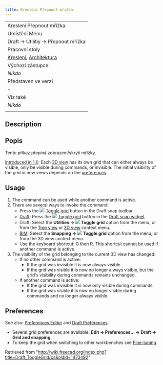 ```yaml
---
title: Kreslení Přepnout mřížka
---
```

|  |
| --- |
| Kreslení Přepnout mřížka |
| Umístění Menu |
| Draft → Utilitiy → Přepnout mřížka |
| Pracovní stoly |
| [Kreslení](/Draft_Workbench/cs "Draft Workbench/cs"), [Architektura](/Arch_Workbench/cs "Arch Workbench/cs") |
| Výchozí zástupce |
| *Nikdo* |
| Představen ve verzi |
| - |
| Viz také |
| *Nikdo* |
|  |

## Description

## Popis

Tento příkaz přepíná zobrazení/skrytí mřížky.

[introduced in 1.0](/Release_notes_1.0 "Release notes 1.0"): Each [3D view](/3D_view "3D view") has its own grid that can either always be visible, only be visible during commands, or invisible. The initial visibility of the grid in new views depends on the [preferences](#Preferences).

## Usage

1. The command can be used while another command is active.
2. There are several ways to invoke the command:
   * Press the ![](/images/Draft_ToggleGrid.svg) [Toggle grid](/Draft_ToggleGrid "Draft ToggleGrid") button in the Draft snap toolbar.
   * [Draft](/Draft_Workbench "Draft Workbench"): Press the ![](/images/Draft_ToggleGrid.svg) [Toggle grid](/Draft_ToggleGrid "Draft ToggleGrid") button in the [Draft snap widget](/Draft_snap_widget "Draft snap widget").
   * Draft: Select the **Utilities → ![](/images/Draft_ToggleGrid.svg) Toggle grid** option from the menu, or from the [Tree view](/Tree_view "Tree view") or [3D view](/3D_view "3D view") context menu.
   * [BIM](/BIM_Workbench "BIM Workbench"): Select the **Snapping → ![](/images/Draft_ToggleGrid.svg) Toggle grid** option from the menu, or from the 3D view context menu.
   * Use the keyboard shortcut: G then R. This shortcut cannot be used if another command is active.
3. The visibility of the grid belonging to the current 3D view has changed:
   * If no other command is active:
     + If the grid was invisible it is now always visible.
     + If the grid was visible it is now no longer always visible, but the grid's visibility during commands remains unchanged.
   * If another command is active:
     + If the grid was invisible it is now only visible during commands.
     + If the grid was visible it is now no longer visible during commands and no longer always visible.

## Preferences

See also: [Preferences Editor](/Preferences_Editor "Preferences Editor") and [Draft Preferences](/Draft_Preferences "Draft Preferences").

* Several grid preferences are available: **Edit → Preferences... → Draft → Grid and snapping**.
* To keep the grid when switching to other workbenches see [Fine-tuning](/Fine-tuning#Draft_Workbench "Fine-tuning").

Retrieved from "<http://wiki.freecad.org/index.php?title=Draft_ToggleGrid/cs&oldid=1473492>"